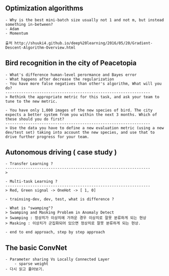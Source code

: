 ## Optimization algorithms
    - Why is the best mini-batch size usually not 1 and not m, but instead something in-between?
    - Adam
    - Momentum
    
    출처 http://shuuki4.github.io/deep%20learning/2016/05/20/Gradient-Descent-Algorithm-Overview.html
    
## Bird recognition in the city of Peacetopia
    - What's difference human-level perormance and Bayes error
    - What happens after decrease the regularization
    - You have more false negatives than other's algorithm, What will you do?
    ----------------------------------------------------------------
    > Rethink the appropriate metric for this task, and ask your team to tune to the new metric.
    
    - You have only 1,000 images of the new species of bird. The city expects a better system from you within the next 3 months. Which of these should you do first?
    ----------------------------------------------------------------
    > Use the data you have to define a new evaluation metric (using a new dev/test set) taking into account the new species, and use that to drive further progress for your team.
    
## Autonomous driving ( case study )
    - Transfer Learning ?
    ----------------------------------------------------------------
    > 
    
    - Multi-task Learning ?
    ----------------------------------------------------------------
    > Red, Green signal -> OneHot -> [ 1, 0]
    
    - trainsing-dev, dev, test, what is difference ?
    
    - What is "swamping"?
    > Swamping and Masking Problem in Anomaly Detect
    > Swamping : 정상치가 이상치에 가까운 경우 이상치로 잘못 분류하게 되는 현상
    > Masking : 이상치가 군집화되어 있으면 정상치로 잘못 분류하게 되는 현상.
    
    - end to end approach, step by step approach

## The basic ConvNet
    - Parameter sharing Vs Locally Connected Layer
        - sparse weight
    - 다시 읽고 풀어보기.